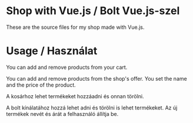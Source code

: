 # Shop with Vue.js / Bolt Vue.js-szel
These are the source files for my shop made with Vue.js.

# Usage / Használat
You can add and remove products from your cart.

You can add and remove products from the shop's offer.
You set the name and the price of the product.

A kosárhoz lehet termékeket hozzáadni és onnan törölni.

A bolt kínálatához hozzá lehet adni és törölni is lehet termékeket.
Az új termékek nevét és árát a felhasználó állítja be.
